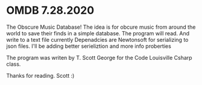 # OMDB 7.28.2020
The Obscure Music Database! The idea is for obcure music from around the world to save their finds in a simple database.
The program will read. And write to a text file currently
Depenadcies are Newtonsoft for serializing to json files. 
I'll be adding better serieliztion and more info proberties

The program was writen by T. Scott George for the Code Louisville Csharp class. 

Thanks for reading. Scott :)
